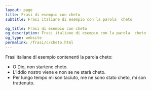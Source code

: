 ```yaml
---
layout: page
title: Frasi di esempio con cheto 
subtitle: Frasi italiane di esempio con la parola  cheto

og_title: Frasi di esempio con cheto 
og_description: Frasi italiane di esempio con la parola  cheto
og_type: website
permalink: /frasi/c/cheto.html
---
```


Frasi italiane di esempio contenenti la parola cheto:


- O Dio, non startene cheto.
- L’Iddio nostro viene e non se ne starà cheto.
- Per lungo tempo mi son taciuto, me ne sono stato cheto, mi son trattenuto.
